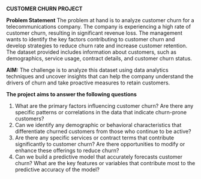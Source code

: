 **CUSTOMER CHURN PROJECT**

**Problem Statement**
The problem at hand is to analyze customer churn for a telecommunications company. The company is experiencing a high rate of customer churn, resulting in significant revenue loss. The management wants to identify the key factors contributing to customer churn and develop strategies to reduce churn rate and increase customer retention. The dataset provided includes information about customers, such as demographics, service usage, contract details, and customer churn status.

**AIM:** The challenge is to analyze this dataset using data analytics techniques and uncover insights that can help the company understand the drivers of churn and take proactive measures to retain customers.

**The project aims to answer the following questions**
1. What are the primary factors influencing customer churn? Are there any specific patterns or correlations in the data that indicate churn-prone customers?
2. Can we identify any demographic or behavioral characteristics that differentiate churned customers from those who continue to be active?
3. Are there any specific services or contract terms that contribute significantly to customer churn? Are there opportunities to modify or enhance these offerings to reduce churn?
4. Can we build a predictive model that accurately forecasts customer churn? What are the key features or variables that contribute most to the predictive accuracy of the model?
